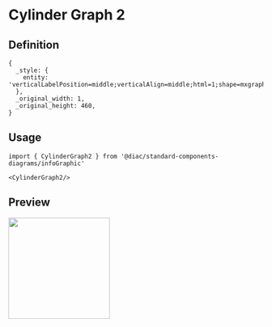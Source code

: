 # Cylinder Graph 2

## Definition

```
{
  _style: { 
    entity: 'verticalLabelPosition=middle;verticalAlign=middle;html=1;shape=mxgraph.infographic.cylinder;fillColor=#23445D;strokeColor=none;shadow=0;align=left;labelPosition=right;spacingLeft=10;fontStyle=1;fontColor=#23445D;',
  },
  _original_width: 1,
  _original_height: 460,
}
```

## Usage

```
import { CylinderGraph2 } from '@diac/standard-components-diagrams/infoGraphic'

<CylinderGraph2/>
```

## Preview

<img src="./cylinder-graph-2.png" width="200"/>
